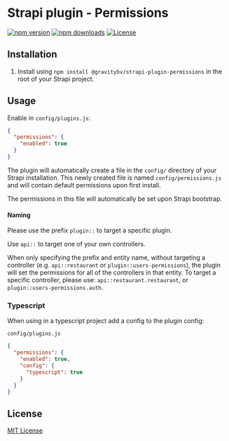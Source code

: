 # Strapi plugin - Permissions

[![npm version][npm-version-src]][npm-version-href]
[![npm downloads][npm-downloads-src]][npm-downloads-href]
[![License][license-src]][license-href]

## Installation

1. Install using `npm install @gravitybv/strapi-plugin-permissions` in the root of your Strapi project.

## Usage

Enable in `config/plugins.js`:

```json
{
  "permissions": {
    "enabled": true
  }
}
```

The plugin will automatically create a file in the `config/` directory of your Strapi installation. This newly created file is named `config/permissions.js` and will contain default permissions upon first install.

The permissions in this file will automatically be set upon Strapi bootstrap.

#### Naming

Please use the prefix `plugin::` to target a specific plugin.

Use `api::` to target one of your own controllers.

When only specifying the prefix and entity name, without targeting a controller (e.g. `api::restaurant` or `plugin::users-permissions`), the plugin will set the permissions for all of the controllers in that entity.
To target a specific controller, please use: `api::restaurant.restaurant`, or `plugin::users-permissions.auth`.

### Typescript

When using in a typescript project add a config to the plugin config:

`config/plugins.js`

```json
{
  "permissions": {
    "enabled": true,
    "config": {
      "typescript": true
    }
  }
}
```

## License

[MIT License](./LICENSE)

<!-- Badges -->

[npm-version-src]: https://img.shields.io/npm/v/@gravitybv/strapi-plugin-permissions/latest.svg
[npm-version-href]: https://npmjs.com/package/@gravitybv/strapi-plugin-permissions
[npm-downloads-src]: https://img.shields.io/npm/dt/@gravitybv/strapi-plugin-permissions.svg
[npm-downloads-href]: https://npmjs.com/package/@gravitybv/strapi-plugin-permissions
[license-src]: https://img.shields.io/npm/l/@gravitybv/strapi-plugin-permissions.svg
[license-href]: https://npmjs.com/package/@gravitybv/strapi-plugin-permissions
